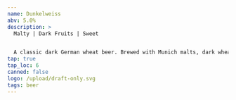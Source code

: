 ```yaml
---
name: Dunkelweiss
abv: 5.0%
description: >
  Malty | Dark Fruits | Sweet


  A classic dark German wheat beer. Brewed with Munich malts, dark wheat malt and a touch of roasted malts. Refreshing but hefty enough to be enjoyed throughout the winter. 
tap: true
tap_loc: 6
canned: false
logo: /upload/draft-only.svg
tags: beer
---
```


